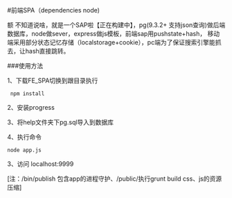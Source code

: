 #前端SPA（dependencies node)

额 不知道说啥，就是一个SAP啦【正在构建中】，pg(9.3.2+ 支持json查询)做后端数据库，node做sever，express做js模板，前端sap用pushstate+hash， 移动端采用部分状态记忆存储（localstorage+cookie），pc端为了保证搜索引擎能抓去，让hash直接跳转。

###使用方法
  
1、下载FE_SPA切换到跟目录执行
  
     npm install

2、安装progress

3、将help文件夹下pg.sql导入到数据库

4、执行命令
   
    node app.js
    
3、访问
    localhost:9999

[注：/bin/publish 包含app的进程守护、/public/执行grunt build  css、js的资源压缩]
